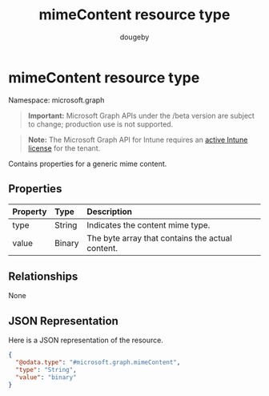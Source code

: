 ﻿---
title: "mimeContent resource type"
description: "Contains properties for a generic mime content."
author: "dougeby"
localization_priority: Normal
ms.prod: "intune"
doc_type: resourcePageType
---

# mimeContent resource type

Namespace: microsoft.graph

> **Important:** Microsoft Graph APIs under the /beta version are subject to change; production use is not supported.

> **Note:** The Microsoft Graph API for Intune requires an [active Intune license](https://go.microsoft.com/fwlink/?linkid=839381) for the tenant.

Contains properties for a generic mime content.

## Properties

| Property | Type   | Description                                      |
| :------- | :----- | :----------------------------------------------- |
| type     | String | Indicates the content mime type.                 |
| value    | Binary | The byte array that contains the actual content. |

## Relationships

None

## JSON Representation

Here is a JSON representation of the resource.

<!-- {
  "blockType": "resource",
  "@odata.type": "microsoft.graph.mimeContent"
}
-->

```json
{
  "@odata.type": "#microsoft.graph.mimeContent",
  "type": "String",
  "value": "binary"
}
```
